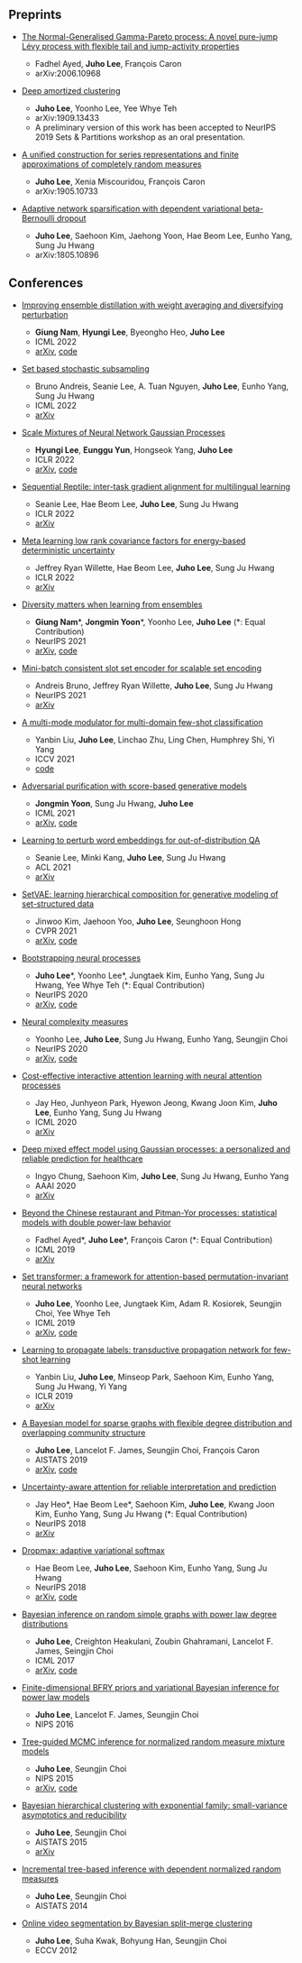 ## Preprints

- [The Normal-Generalised Gamma-Pareto process: A novel pure-jump Lévy process with flexible tail and jump-activity properties](https://arxiv.org/abs/2006.10968)
  - Fadhel Ayed, **Juho Lee**, François Caron
  - arXiv:2006.10968

- [Deep amortized clustering](https://arxiv.org/abs/1909.13433)
  - **Juho Lee**, Yoonho Lee, Yee Whye Teh
  - arXiv:1909.13433
  - A preliminary version of this work has been accepted to NeurIPS 2019 Sets & Partitions workshop as an oral presentation.

- [A unified construction for series representations and finite approximations of completely random measures](https://arxiv.org/abs/1905.10733)
  - **Juho Lee**, Xenia Miscouridou, François Caron
  - arXiv:1905.10733

- [Adaptive network sparsification with dependent variational beta-Bernoulli dropout](https://arxiv.org/abs/1805.10896v3)
  - **Juho Lee**, Saehoon Kim, Jaehong Yoon, Hae Beom Lee, Eunho Yang, Sung Ju Hwang
  - arXiv:1805.10896


## Conferences

- [Improving ensemble distillation with weight averaging and diversifying perturbation](https://proceedings.mlr.press/v162/nam22a.html)
  - **Giung Nam**, **Hyungi Lee**, Byeongho Heo, **Juho Lee**
  - ICML 2022
  - [arXiv](https://arxiv.org/abs/2206.15047), [code](https://github.com/cs-giung/distill-latentbe)

- [Set based stochastic subsampling](https://proceedings.mlr.press/v162/andreis22a.html)
  - Bruno Andreis, Seanie Lee, A. Tuan Nguyen, **Juho Lee**, Eunho Yang, Sung Ju Hwang
  - ICML 2022
  - [arXiv](https://arxiv.org/abs/2006.14222)

- [Scale Mixtures of Neural Network Gaussian Processes](https://openreview.net/forum?id=YVPBh4k78iZ)
  - **Hyungi Lee**, **Eunggu Yun**, Hongseok Yang, **Juho Lee**
  - ICLR 2022
  - [arXiv](https://arxiv.org/abs/2107.01408), [code](https://github.com/Hyungi-Lee/Scale-Mixtures-of-Neural-Network-Gaussian-Processes)

- [Sequential Reptile: inter-task gradient alignment for multilingual learning](https://openreview.net/forum?id=ivQruZvXxtz)
  - Seanie Lee, Hae Beom Lee, **Juho Lee**, Sung Ju Hwang
  - ICLR 2022
  - [arXiv](https://arxiv.org/abs/2110.02600)

- [Meta learning low rank covariance factors for energy-based deterministic uncertainty](https://openreview.net/forum?id=GQd7mXSPua)
  - Jeffrey Ryan Willette, Hae Beom Lee, **Juho Lee**, Sung Ju Hwang
  - ICLR 2022
  - [arXiv](https://arxiv.org/abs/2110.06381)

- [Diversity matters when learning from ensembles](https://papers.nips.cc/paper/2021/hash/466473650870501e3600d9a1b4ee5d44-Abstract.html)
  - **Giung Nam**\*, **Jongmin Yoon**\*, Yoonho Lee, **Juho Lee** (*: Equal Contribution)
  - NeurIPS 2021
  - [arXiv](https://arxiv.org/abs/2110.14149), [code](https://github.com/cs-giung/giung2/tree/main/projects/Diversity-Matters)

- [Mini-batch consistent slot set encoder for scalable set encoding](https://papers.nips.cc/paper/2021/hash/b24d516bb65a5a58079f0f3526c87c57-Abstract.html)
  - Andreis Bruno, Jeffrey Ryan Willette, **Juho Lee**, Sung Ju Hwang
  - NeurIPS 2021
  - [arXiv](https://arxiv.org/abs/2103.01615)

- [A multi-mode modulator for multi-domain few-shot classification](https://openaccess.thecvf.com/content/ICCV2021/html/Liu_A_Multi-Mode_Modulator_for_Multi-Domain_Few-Shot_Classification_ICCV_2021_paper.html)
  - Yanbin Liu, **Juho Lee**, Linchao Zhu, Ling Chen, Humphrey Shi, Yi Yang
  - ICCV 2021
  - [code](https://github.com/csyanbin/tri-M-ICCV)

- [Adversarial purification with score-based generative models](https://proceedings.mlr.press/v139/yoon21a.html)
  - **Jongmin Yoon**, Sung Ju Hwang, **Juho Lee**
  - ICML 2021
  - [arXiv](https://arxiv.org/abs/2106.06041), [code](https://github.com/jmyoon1/adp)

- [Learning to perturb word embeddings for out-of-distribution QA](https://aclanthology.org/2021.acl-long.434/)
  - Seanie Lee, Minki Kang, **Juho Lee**, Sung Ju Hwang
  - ACL 2021
  - [arXiv](https://arxiv.org/abs/2105.02692)

- [SetVAE: learning hierarchical composition for generative modeling of set-structured data](https://openaccess.thecvf.com/content/CVPR2021/html/Kim_SetVAE_Learning_Hierarchical_Composition_for_Generative_Modeling_of_Set-Structured_Data_CVPR_2021_paper.html)
  - Jinwoo Kim, Jaehoon Yoo, **Juho Lee**, Seunghoon Hong
  - CVPR 2021
  - [arXiv](https://arxiv.org/abs/2103.15619), [code](https://github.com/jw9730/setvae)

- [Bootstrapping neural processes](https://papers.nips.cc/paper/2020/hash/492114f6915a69aa3dd005aa4233ef51-Abstract.html)
  - **Juho Lee**\*, Yoonho Lee\*, Jungtaek Kim, Eunho Yang, Sung Ju Hwang, Yee Whye Teh (*: Equal Contribution)
  - NeurIPS 2020
  - [arXiv](https://arxiv.org/abs/2008.02956), [code](https://github.com/juho-lee/bnp)

- [Neural complexity measures](https://papers.nips.cc/paper/2020/hash/6e17a5fd135fcaf4b49f2860c2474c7c-Abstract.html)
  - Yoonho Lee, **Juho Lee**, Sung Ju Hwang, Eunho Yang, Seungjin Choi
  - NeurIPS 2020
  - [arXiv](https://arxiv.org/abs/2008.02953), [code](https://github.com/yoonholee/neural-complexity)

- [Cost-effective interactive attention learning with neural attention processes](https://proceedings.mlr.press/v119/heo20a.html)
  - Jay Heo, Junhyeon Park, Hyewon Jeong, Kwang Joon Kim, **Juho Lee**, Eunho Yang, Sung Ju Hwang
  - ICML 2020
  - [arXiv](https://arxiv.org/abs/2006.05419)

- [Deep mixed effect model using Gaussian processes: a personalized and reliable prediction for healthcare](https://ojs.aaai.org/index.php/AAAI/article/view/5773)
  - Ingyo Chung, Saehoon Kim, **Juho Lee**, Sung Ju Hwang, Eunho Yang
  - AAAI 2020
  - [arXiv](https://arxiv.org/abs/1806.01551)

- [Beyond the Chinese restaurant and Pitman-Yor processes: statistical models with double power-law behavior](https://proceedings.mlr.press/v97/ayed19a.html)
  - Fadhel Ayed\*, **Juho Lee**\*, François Caron (*: Equal Contribution)
  - ICML 2019
  - [arXiv](https://arxiv.org/abs/1902.04714)

- [Set transformer: a framework for attention-based permutation-invariant neural networks](https://proceedings.mlr.press/v97/lee19d.html)
  - **Juho Lee**, Yoonho Lee, Jungtaek Kim, Adam R. Kosiorek, Seungjin Choi, Yee Whye Teh
  - ICML 2019
  - [arXiv](https://arxiv.org/abs/1810.00825), [code](https://github.com/juho-lee/set_transformer)

- [Learning to propagate labels: transductive propagation network for few-shot learning](https://openreview.net/forum?id=SyVuRiC5K7)
  - Yanbin Liu, **Juho Lee**, Minseop Park, Saehoon Kim, Eunho Yang, Sung Ju Hwang, Yi Yang
  - ICLR 2019
  - [arXiv](https://arxiv.org/abs/1805.10002)

- [A Bayesian model for sparse graphs with flexible degree distribution and overlapping community structure](https://proceedings.mlr.press/v89/lee19b.html)
  - **Juho Lee**, Lancelot F. James, Seungjin Choi, François Caron
  - AISTATS 2019
  - [arXiv](https://arxiv.org/abs/1810.01778), [code](https://github.com/OxCSML-BayesNP/BNRG)

- [Uncertainty-aware attention for reliable interpretation and prediction](https://papers.nips.cc/paper/2018/hash/285e19f20beded7d215102b49d5c09a0-Abstract.html)
  - Jay Heo*, Hae Beom Lee*, Saehoon Kim, **Juho Lee**, Kwang Joon Kim, Eunho Yang, Sung Ju Hwang (*: Equal Contribution)
  - NeurIPS 2018
  - [arXiv](https://arxiv.org/abs/1805.09653)

- [Dropmax: adaptive variational softmax](https://papers.nips.cc/paper/2018/hash/389bc7bb1e1c2a5e7e147703232a88f6-Abstract.html)
  - Hae Beom Lee, **Juho Lee**, Saehoon Kim, Eunho Yang, Sung Ju Hwang
  - NeurIPS 2018
  - [arXiv](https://arxiv.org/abs/1712.07834), [code](https://github.com/haebeom-lee/dropmax)

- [Bayesian inference on random simple graphs with power law degree distributions](http://proceedings.mlr.press/v70/lee17a.html)
  - **Juho Lee**, Creighton Heakulani, Zoubin Ghahramani, Lancelot F. James, Seingjin Choi
  - ICML 2017
  - [arXiv](https://arxiv.org/abs/1702.08239), [code](https://github.com/juho-lee/powerlawgraph)

- [Finite-dimensional BFRY priors and variational Bayesian inference for power law models](https://papers.nips.cc/paper/6348-finite-dimensional-bfry-priors-and-variational-bayesian-inference-for-power-law-model)
  - **Juho Lee**, Lancelot F. James, Seungjin Choi
  - NIPS 2016

- [Tree-guided MCMC inference for normalized random measure mixture models](https://papers.nips.cc/paper/5800-tree-guided-mcmc-inference-for-normalized-random-measure-mixture-models)
  - **Juho Lee**, Seungjin Choi
  - NIPS 2015
  - [arXiv](https://arxiv.org/abs/1511.05650), [code](https://github.com/juho-lee/nrmm.cpp)

- [Bayesian hierarchical clustering with exponential family: small-variance asymptotics and reducibility](http://proceedings.mlr.press/v38/lee15c.html)
  - **Juho Lee**, Seungjin Choi
  - AISTATS 2015
  - [arXiv](https://arxiv.org/abs/1501.07430)

- [Incremental tree-based inference with dependent normalized random measures](http://proceedings.mlr.press/v33/lee14.html)
  - **Juho Lee**, Seungjin Choi
  - AISTATS 2014

- [Online video segmentation by Bayesian split-merge clustering](https://link.springer.com/chapter/10.1007/978-3-642-33765-9_61)
  - **Juho Lee**, Suha Kwak, Bohyung Han, Seungjin Choi
  - ECCV 2012
